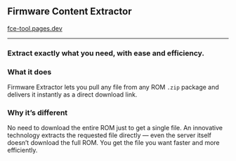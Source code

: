 ## Firmware Content Extractor

[fce-tool.pages.dev](https://fce-tool.pages.dev)

---

### Extract exactly what you need, with ease and efficiency.

### What it does  
Firmware Extractor lets you pull any file from any ROM `.zip` package and delivers it instantly as a direct download link.

### Why it’s different  
No need to download the entire ROM just to get a single file. An innovative technology extracts the requested file directly — even the server itself doesn’t download the full ROM. You get the file you want faster and more efficiently.